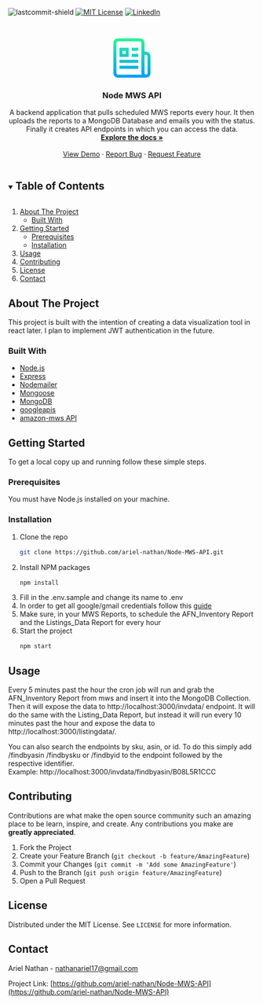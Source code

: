<!--
*** Thanks for checking out the Best-README-Template. If you have a suggestion
*** that would make this better, please fork the repo and create a pull request
*** or simply open an issue with the tag "enhancement".
*** Thanks again! Now go create something AMAZING! :D
***
***
***
*** To avoid retyping too much info. Do a search and replace for the following:
*** ariel-nathan, Node-MWS-API, twitter_handle, nathanariel17@gmail.com, Node MWS API, A backend application that pulls scheduled MWS reports every hour. It then uploads the reports to a MongoDB Database and emails you with the status. Finally it creates API endpoints in which you can access the data.
-->

<!-- PROJECT SHIELDS -->
<!--
*** I'm using markdown "reference style" links for readability.
*** Reference links are enclosed in brackets [ ] instead of parentheses ( ).
*** See the bottom of this document for the declaration of the reference variables
*** for contributors-url, forks-url, etc. This is an optional, concise syntax you may use.
*** https://www.markdownguide.org/basic-syntax/#reference-style-links
-->

![lastcommit-shield]
[![MIT License][license-shield]][license-url]
[![LinkedIn][linkedin-shield]][linkedin-url]

<!-- PROJECT LOGO -->
<br />
<p align="center">
  <a href="https://github.com/ariel-nathan/Node-MWS-API">
    <img src="images/logo.png" alt="Logo" width="80" height="80">
  </a>

  <h3 align="center">Node MWS API</h3>

  <p align="center">
    A backend application that pulls scheduled MWS reports every hour. It then uploads the reports to a MongoDB Database and emails you with the status. Finally it creates API endpoints in which you can access the data.
    <br />
    <a href="https://github.com/ariel-nathan/Node-MWS-API"><strong>Explore the docs »</strong></a>
    <br />
    <br />
    <a href="https://github.com/ariel-nathan/Node-MWS-API">View Demo</a>
    ·
    <a href="https://github.com/ariel-nathan/Node-MWS-API/issues">Report Bug</a>
    ·
    <a href="https://github.com/ariel-nathan/Node-MWS-API/issues">Request Feature</a>
  </p>
</p>

<!-- TABLE OF CONTENTS -->
<details open="open">
  <summary><h2 style="display: inline-block">Table of Contents</h2></summary>
  <ol>
    <li>
      <a href="#about-the-project">About The Project</a>
      <ul>
        <li><a href="#built-with">Built With</a></li>
      </ul>
    </li>
    <li>
      <a href="#getting-started">Getting Started</a>
      <ul>
        <li><a href="#prerequisites">Prerequisites</a></li>
        <li><a href="#installation">Installation</a></li>
      </ul>
    </li>
    <li><a href="#usage">Usage</a></li>
    <li><a href="#contributing">Contributing</a></li>
    <li><a href="#license">License</a></li>
    <li><a href="#contact">Contact</a></li>
  </ol>
</details>

<!-- ABOUT THE PROJECT -->

## About The Project

This project is built with the intention of creating a data visualization tool in react later. I plan to implement JWT authentication in the future.

### Built With

- [Node.js]()
- [Express]()
- [Nodemailer]()
- [Mongoose]()
- [MongoDB]()
- [googleapis]()
- [amazon-mws API]()

<!-- GETTING STARTED -->

## Getting Started

To get a local copy up and running follow these simple steps.

### Prerequisites

You must have Node.js installed on your machine.

### Installation

1. Clone the repo
   ```sh
   git clone https://github.com/ariel-nathan/Node-MWS-API.git
   ```
2. Install NPM packages
   ```sh
   npm install
   ```
3. Fill in the .env.sample and change its name to .env
4. In order to get all google/gmail credentials follow this [guide](https://www.youtube.com/watch?v=-rcRf7yswfM&t=840s)
5. Make sure, in your MWS Reports, to schedule the AFN_Inventory Report and the Listings_Data Report for every hour
6. Start the project
   ```sh
   npm start
   ```

<!-- USAGE EXAMPLES -->

## Usage

Every 5 minutes past the hour the cron job will run and grab the AFN_Inventory Report from mws and insert it into the MongoDB Collection. Then it will expose the data to http://localhost:3000/invdata/ endpoint. It will do the same with the Listing_Data Report, but instead it will run every 10 minutes past the hour and expose the data to http://localhost:3000/listingdata/.

You can also search the endpoints by sku, asin, or id. To do this simply add /findbyasin /findbysku or /findbyid to the endpoint followed by the respective identifier. </br> Example: http://localhost:3000/invdata/findbyasin/B08L5R1CCC

<!-- CONTRIBUTING -->

## Contributing

Contributions are what make the open source community such an amazing place to be learn, inspire, and create. Any contributions you make are **greatly appreciated**.

1. Fork the Project
2. Create your Feature Branch (`git checkout -b feature/AmazingFeature`)
3. Commit your Changes (`git commit -m 'Add some AmazingFeature'`)
4. Push to the Branch (`git push origin feature/AmazingFeature`)
5. Open a Pull Request

<!-- LICENSE -->

## License

Distributed under the MIT License. See `LICENSE` for more information.

<!-- CONTACT -->

## Contact

Ariel Nathan - nathanariel17@gmail.com

Project Link: [https://github.com/ariel-nathan/Node-MWS-API](https://github.com/ariel-nathan/Node-MWS-API)

<!-- MARKDOWN LINKS & IMAGES -->
<!-- https://www.markdownguide.org/basic-syntax/#reference-style-links -->

[lastcommit-shield]: https://img.shields.io/github/last-commit/ariel-nathan/Node-MWS-API/main?style=flat-square
[license-shield]: https://img.shields.io/github/license/ariel-nathan/Node-MWS-API?label=license&style=flat-square
[license-url]: https://github.com/ariel-nathan/Node-MWS-API/blob/master/LICENSE.txt
[linkedin-shield]: https://img.shields.io/badge/-LinkedIn-black.svg?style=flat-square&logo=linkedin&colorB=555
[linkedin-url]: https://linkedin.com/in/ariel-nathan
